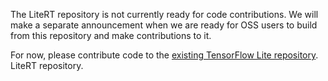 The LiteRT repository is not currently ready for code contributions. We will
make a separate announcement when we are ready for OSS users to build from this
repository and make contributions to it.

For now, please contribute code to the [existing TensorFlow Lite
repository](https://github.com/tensorflow/tensorflow/blob/master/CONTRIBUTING.md).
LiteRT repository.


